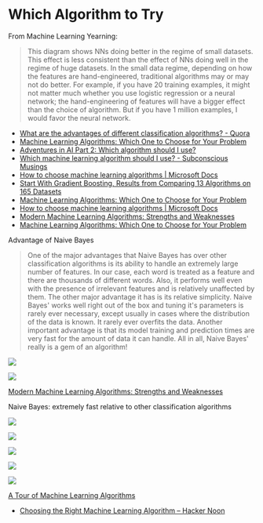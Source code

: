 # Which Algorithm to Try

From Machine Learning Yearning:

> This diagram shows NNs doing better in the regime of small datasets. This effect is less consistent than the effect of NNs doing well in the regime of huge datasets. In the small data regime, depending on how the features are hand-engineered, traditional algorithms may or may not do better. For example, if you have 20 training examples, it might not matter much whether you use logistic regression or a neural network; the hand-engineering of features will have a bigger effect than the choice of algorithm. But if you have 1 million examples, I would favor the neural network.



* [What are the advantages of different classification algorithms? - Quora](https://www.quora.com/What-are-the-advantages-of-different-classification-algorithms)
* [Machine Learning Algorithms: Which One to Choose for Your Problem](https://blog.statsbot.co/machine-learning-algorithms-183cc73197c)
* [Adventures in AI Part 2: Which algorithm should I use?](https://fizzylogic.nl/2017/07/21/adventures-in-ai-part-2-which-algorithm-should-i-use/)
* [Which machine learning algorithm should I use? - Subconscious Musings](https://blogs.sas.com/content/subconsciousmusings/2017/04/12/machine-learning-algorithm-use/)
* [How to choose machine learning algorithms \| Microsoft Docs](https://docs.microsoft.com/en-us/azure/machine-learning/studio/algorithm-choice)
* [Start With Gradient Boosting, Results from Comparing 13 Algorithms on 165 Datasets](https://machinelearningmastery.com/start-with-gradient-boosting/)
* [Machine Learning Algorithms: Which One to Choose for Your Problem](https://blog.statsbot.co/machine-learning-algorithms-183cc73197c)
* [How to choose machine learning algorithms \| Microsoft Docs](https://docs.microsoft.com/en-us/azure/machine-learning/studio/algorithm-choice)
* [Modern Machine Learning Algorithms: Strengths and Weaknesses](https://elitedatascience.com/machine-learning-algorithms)
* [Machine Learning Algorithms: Which One to Choose for Your Problem](https://blog.statsbot.co/machine-learning-algorithms-183cc73197c)

Advantage of Naive Bayes

> One of the major advantages that Naive Bayes has over other classification algorithms is its ability to handle an extremely large number of features. In our case, each word is treated as a feature and there are thousands of different words. Also, it performs well even with the presence of irrelevant features and is relatively unaffected by them. The other major advantage it has is its relative simplicity. Naive Bayes' works well right out of the box and tuning it's parameters is rarely ever necessary, except usually in cases where the distribution of the data is known. It rarely ever overfits the data. Another important advantage is that its model training and prediction times are very fast for the amount of data it can handle. All in all, Naive Bayes' really is a gem of an algorithm!

![](../.gitbook/assets/image%20%2834%29.png)

![](../.gitbook/assets/image%20%2812%29.png)

[Modern Machine Learning Algorithms: Strengths and Weaknesses](https://elitedatascience.com/machine-learning-algorithms)

Naive Bayes: extremely fast relative to other classification algorithms



![](../.gitbook/assets/microsoft-machine-learning-algorithm-cheat-sheet-v6-1.png)

![](../.gitbook/assets/image%20%2843%29.png)

![](../.gitbook/assets/image%20%2831%29.png)

![](../.gitbook/assets/image%20%2815%29.png)

![](../.gitbook/assets/image%20%2819%29.png)

 [A Tour of Machine Learning Algorithms](https://machinelearningmastery.com/a-tour-of-machine-learning-algorithms/)

* [Choosing the Right Machine Learning Algorithm – Hacker Noon](https://hackernoon.com/choosing-the-right-machine-learning-algorithm-68126944ce1f)



